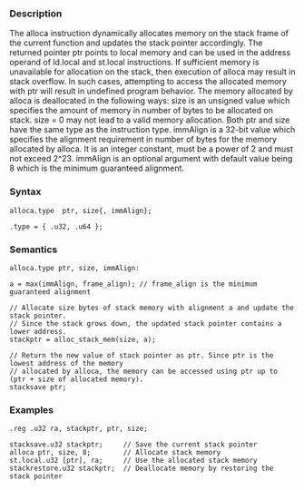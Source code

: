 ### Description

The alloca instruction dynamically allocates memory on the stack frame of the current function
and updates the stack pointer accordingly. The returned pointer ptr points to local memory and
can be used in the address operand of ld.local and st.local instructions.
If sufficient memory is unavailable for allocation on the stack, then execution of alloca may
result in stack overflow. In such cases, attempting to access the allocated memory with ptr will
result in undefined program behavior.
The memory allocated by alloca is deallocated in the following ways:
size is an unsigned value which specifies the amount of memory in number of bytes to be
allocated on stack. size = 0 may not lead to a valid memory allocation.
Both ptr and size have the same type as the instruction type.
immAlign is a 32-bit value which specifies the alignment requirement in number of bytes for the
memory allocated by alloca. It is an integer constant, must be a power of 2 and must not exceed
2^23. immAlign is an optional argument with default value being 8 which is the minimum
guaranteed alignment.

### Syntax

```
alloca.type  ptr, size{, immAlign};

.type = { .u32, .u64 };
```

### Semantics

```
alloca.type ptr, size, immAlign:

a = max(immAlign, frame_align); // frame_align is the minimum guaranteed alignment

// Allocate size bytes of stack memory with alignment a and update the stack pointer.
// Since the stack grows down, the updated stack pointer contains a lower address.
stackptr = alloc_stack_mem(size, a);

// Return the new value of stack pointer as ptr. Since ptr is the lowest address of the memory
// allocated by alloca, the memory can be accessed using ptr up to (ptr + size of allocated memory).
stacksave ptr;
```

### Examples

```
.reg .u32 ra, stackptr, ptr, size;

stacksave.u32 stackptr;     // Save the current stack pointer
alloca ptr, size, 8;        // Allocate stack memory
st.local.u32 [ptr], ra;     // Use the allocated stack memory
stackrestore.u32 stackptr;  // Deallocate memory by restoring the stack pointer
```

